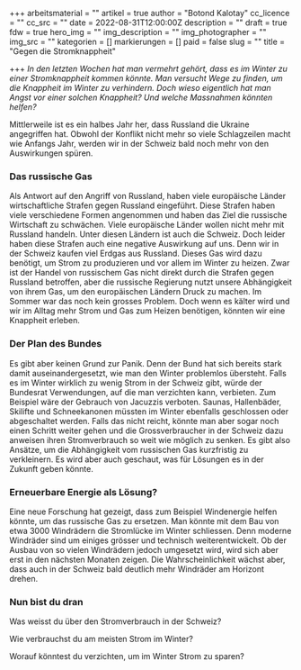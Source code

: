 +++
arbeitsmaterial = ""
artikel = true
author = "Botond Kalotay"
cc_licence = ""
cc_src = ""
date = 2022-08-31T12:00:00Z
description = ""
draft = true
fdw = true
hero_img = ""
img_description = ""
img_photographer = ""
img_src = ""
kategorien = []
markierungen = []
paid = false
slug = ""
title = "Gegen die Stromknappheit"

+++
_In den letzten Wochen hat man vermehrt gehört, dass es im Winter zu einer Stromknappheit kommen könnte. Man versucht Wege zu finden, um die Knappheit im Winter zu verhindern. Doch wieso eigentlich hat man Angst vor einer solchen Knappheit? Und welche Massnahmen könnten helfen?_

Mittlerweile ist es ein halbes Jahr her, dass Russland die Ukraine angegriffen hat. Obwohl der Konflikt nicht mehr so viele Schlagzeilen macht wie Anfangs Jahr, werden wir in der Schweiz bald noch mehr von den Auswirkungen spüren.

### Das russische Gas

Als Antwort auf den Angriff von Russland, haben viele europäische Länder wirtschaftliche Strafen gegen Russland eingeführt. Diese Strafen haben viele verschiedene Formen angenommen und haben das Ziel die russische Wirtschaft zu schwächen. Viele europäische Länder wollen nicht mehr mit Russland handeln. Unter diesen Ländern ist auch die Schweiz. Doch leider haben diese Strafen auch eine negative Auswirkung auf uns. Denn wir in der Schweiz kaufen viel Erdgas aus Russland. Dieses Gas wird dazu benötigt, um Strom zu produzieren und vor allem im Winter zu heizen. Zwar ist der Handel von russischem Gas nicht direkt durch die Strafen gegen Russland betroffen, aber die russische Regierung nutzt unsere Abhängigkeit von ihrem Gas, um den europäischen Ländern Druck zu machen. Im Sommer war das noch kein grosses Problem. Doch wenn es kälter wird und wir im Alltag mehr Strom und Gas zum Heizen benötigen, könnten wir eine Knappheit erleben.

### Der Plan des Bundes

Es gibt aber keinen Grund zur Panik. Denn der Bund hat sich bereits stark damit auseinandergesetzt, wie man den Winter problemlos übersteht. Falls es im Winter wirklich zu wenig Strom in der Schweiz gibt, würde der Bundesrat Verwendungen, auf die man verzichten kann, verbieten. Zum Beispiel wäre der Gebrauch von Jacuzzis verboten. Saunas, Hallenbäder, Skilifte und Schneekanonen müssten im Winter ebenfalls geschlossen oder abgeschaltet werden. Falls das nicht reicht, könnte man aber sogar noch einen Schritt weiter gehen und die Grossverbraucher in der Schweiz dazu anweisen ihren Stromverbrauch so weit wie möglich zu senken. Es gibt also Ansätze, um die Abhängigkeit vom russischen Gas kurzfristig zu verkleinern. Es wird aber auch geschaut, was für Lösungen es in der Zukunft geben könnte.

### Erneuerbare Energie als Lösung?

Eine neue Forschung hat gezeigt, dass zum Beispiel Windenergie helfen könnte, um das russische Gas zu ersetzen. Man könnte mit dem Bau von etwa 3000 Windrädern die Stromlücke im Winter schliessen. Denn moderne Windräder sind um einiges grösser und technisch weiterentwickelt. Ob der Ausbau von so vielen Windrädern jedoch umgesetzt wird, wird sich aber erst in den nächsten Monaten zeigen. Die Wahrscheinlichkeit wächst aber, dass auch in der Schweiz bald deutlich mehr Windräder am Horizont drehen.

### Nun bist du dran

Was weisst du über den Stromverbrauch in der Schweiz?

Wie verbrauchst du am meisten Strom im Winter?

Worauf könntest du verzichten, um im Winter Strom zu sparen?